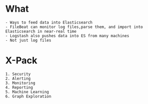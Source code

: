 # What
	- Ways to feed data into Elasticsearch
	- FileBeat can monitor log files,parse them, and import into Elasticsearch in near-real time
	- Logstash also pushes data into ES from many machines
	- Not just log files

# X-Pack
	1. Security
	2. Alerting
	3. Monitoring
	4. Reporting
	5. Machine Learning
	6. Graph Exploration
